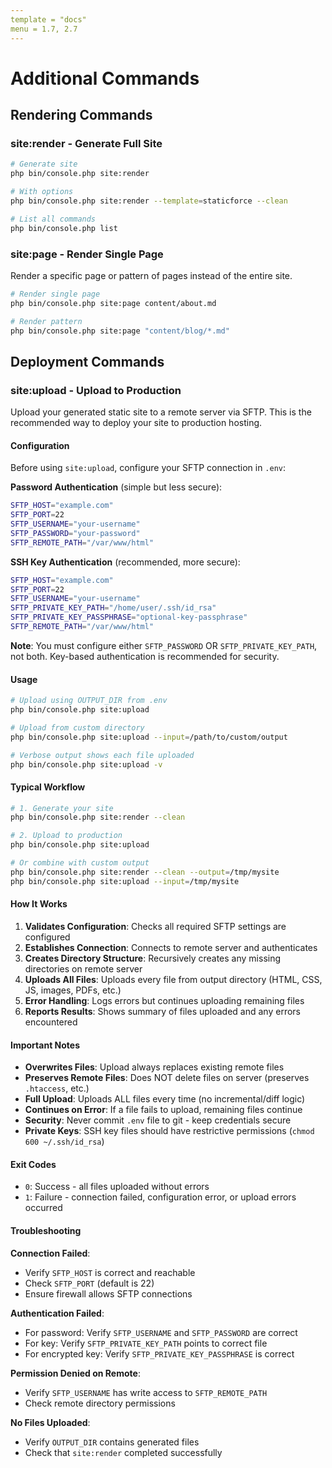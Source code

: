 ```yaml
---
template = "docs"
menu = 1.7, 2.7
---
```


# Additional Commands

## Rendering Commands

### site:render - Generate Full Site

```bash
# Generate site
php bin/console.php site:render

# With options
php bin/console.php site:render --template=staticforce --clean

# List all commands
php bin/console.php list
```

### site:page - Render Single Page

Render a specific page or pattern of pages instead of the entire site.

```bash
# Render single page
php bin/console.php site:page content/about.md

# Render pattern
php bin/console.php site:page "content/blog/*.md"
```

## Deployment Commands

### site:upload - Upload to Production

Upload your generated static site to a remote server via SFTP. This is the recommended way to deploy your site to production hosting.

#### Configuration

Before using `site:upload`, configure your SFTP connection in `.env`:

**Password Authentication** (simple but less secure):
```bash
SFTP_HOST="example.com"
SFTP_PORT=22
SFTP_USERNAME="your-username"
SFTP_PASSWORD="your-password"
SFTP_REMOTE_PATH="/var/www/html"
```

**SSH Key Authentication** (recommended, more secure):
```bash
SFTP_HOST="example.com"
SFTP_PORT=22
SFTP_USERNAME="your-username"
SFTP_PRIVATE_KEY_PATH="/home/user/.ssh/id_rsa"
SFTP_PRIVATE_KEY_PASSPHRASE="optional-key-passphrase"
SFTP_REMOTE_PATH="/var/www/html"
```

**Note**: You must configure either `SFTP_PASSWORD` OR `SFTP_PRIVATE_KEY_PATH`, not both. Key-based authentication is recommended for security.

#### Usage

```bash
# Upload using OUTPUT_DIR from .env
php bin/console.php site:upload

# Upload from custom directory
php bin/console.php site:upload --input=/path/to/custom/output

# Verbose output shows each file uploaded
php bin/console.php site:upload -v
```

#### Typical Workflow

```bash
# 1. Generate your site
php bin/console.php site:render --clean

# 2. Upload to production
php bin/console.php site:upload

# Or combine with custom output
php bin/console.php site:render --clean --output=/tmp/mysite
php bin/console.php site:upload --input=/tmp/mysite
```

#### How It Works

1. **Validates Configuration**: Checks all required SFTP settings are configured
2. **Establishes Connection**: Connects to remote server and authenticates
3. **Creates Directory Structure**: Recursively creates any missing directories on remote server
4. **Uploads All Files**: Uploads every file from output directory (HTML, CSS, JS, images, PDFs, etc.)
5. **Error Handling**: Logs errors but continues uploading remaining files
6. **Reports Results**: Shows summary of files uploaded and any errors encountered

#### Important Notes

- **Overwrites Files**: Upload always replaces existing remote files
- **Preserves Remote Files**: Does NOT delete files on server (preserves `.htaccess`, etc.)
- **Full Upload**: Uploads ALL files every time (no incremental/diff logic)
- **Continues on Error**: If a file fails to upload, remaining files continue
- **Security**: Never commit `.env` file to git - keep credentials secure
- **Private Keys**: SSH key files should have restrictive permissions (`chmod 600 ~/.ssh/id_rsa`)

#### Exit Codes

- `0`: Success - all files uploaded without errors
- `1`: Failure - connection failed, configuration error, or upload errors occurred

#### Troubleshooting

**Connection Failed**:
- Verify `SFTP_HOST` is correct and reachable
- Check `SFTP_PORT` (default is 22)
- Ensure firewall allows SFTP connections

**Authentication Failed**:
- For password: Verify `SFTP_USERNAME` and `SFTP_PASSWORD` are correct
- For key: Verify `SFTP_PRIVATE_KEY_PATH` points to correct file
- For encrypted key: Verify `SFTP_PRIVATE_KEY_PASSPHRASE` is correct

**Permission Denied on Remote**:
- Verify `SFTP_USERNAME` has write access to `SFTP_REMOTE_PATH`
- Check remote directory permissions

**No Files Uploaded**:
- Verify `OUTPUT_DIR` contains generated files
- Check that `site:render` completed successfully

